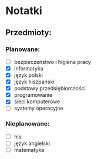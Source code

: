 # Notatki
## Przedmioty:
### Planowane:
- [ ] bezpieczeństwo i higiena pracy
- [x] informatyka
- [x] język polski
- [x] język hiszpański
- [x] podstawy przedsiębiorczości
- [x] programowanie
- [x] sieci komputerowe
- [ ] systemy operacyjne

### Nieplanowane:
- [ ] his
- [ ] język angielski
- [ ] matematyka
